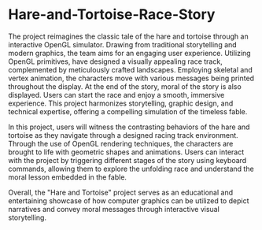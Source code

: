 # Hare-and-Tortoise-Race-Story

The project reimagines the classic tale of the hare and tortoise through an interactive OpenGL simulator. Drawing from traditional storytelling and modern graphics, the team aims for an engaging user experience. Utilizing OpenGL primitives, have designed a visually appealing race track, complemented by meticulously crafted landscapes. Employing skeletal and vertex animation, the characters move with various messages being printed throughout the display. At the end of the story, moral of the story is also displayed. Users can start the race and enjoy a smooth, immersive experience. This project harmonizes storytelling, graphic design, and technical expertise, offering a compelling simulation of the timeless fable.

In this project, users will witness the contrasting behaviors of the hare and tortoise as they navigate through a designed racing track environment. Through the use of OpenGL rendering techniques, the characters are brought to life with geometric shapes and animations. Users can interact with the project by triggering different stages of the story using keyboard commands, allowing them to explore the unfolding race and understand the moral lesson embedded in the fable.

Overall, the "Hare and Tortoise" project serves as an educational and entertaining showcase of how computer graphics can be utilized to depict narratives and convey moral messages through interactive visual storytelling.
